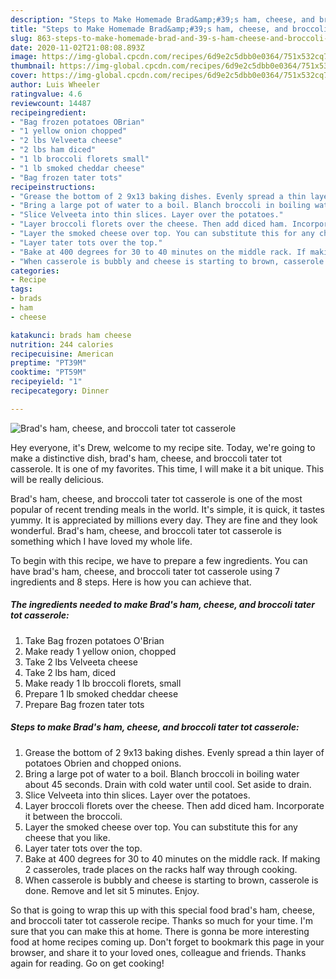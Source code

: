 ```yaml
---
description: "Steps to Make Homemade Brad&amp;#39;s ham, cheese, and broccoli tater tot casserole"
title: "Steps to Make Homemade Brad&amp;#39;s ham, cheese, and broccoli tater tot casserole"
slug: 863-steps-to-make-homemade-brad-and-39-s-ham-cheese-and-broccoli-tater-tot-casserole
date: 2020-11-02T21:08:08.893Z
image: https://img-global.cpcdn.com/recipes/6d9e2c5dbb0e0364/751x532cq70/brads-ham-cheese-and-broccoli-tater-tot-casserole-recipe-main-photo.jpg
thumbnail: https://img-global.cpcdn.com/recipes/6d9e2c5dbb0e0364/751x532cq70/brads-ham-cheese-and-broccoli-tater-tot-casserole-recipe-main-photo.jpg
cover: https://img-global.cpcdn.com/recipes/6d9e2c5dbb0e0364/751x532cq70/brads-ham-cheese-and-broccoli-tater-tot-casserole-recipe-main-photo.jpg
author: Luis Wheeler
ratingvalue: 4.6
reviewcount: 14487
recipeingredient:
- "Bag frozen potatoes OBrian"
- "1 yellow onion chopped"
- "2 lbs Velveeta cheese"
- "2 lbs ham diced"
- "1 lb broccoli florets small"
- "1 lb smoked cheddar cheese"
- "Bag frozen tater tots"
recipeinstructions:
- "Grease the bottom of 2 9x13 baking dishes. Evenly spread a thin layer of potatoes Obrien and chopped onions."
- "Bring a large pot of water to a boil. Blanch broccoli in boiling water about 45 seconds. Drain with cold water until cool. Set aside to drain."
- "Slice Velveeta into thin slices. Layer over the potatoes."
- "Layer broccoli florets over the cheese. Then add diced ham. Incorporate it between the broccoli."
- "Layer the smoked cheese over top. You can substitute this for any cheese that you like."
- "Layer tater tots over the top."
- "Bake at 400 degrees for 30 to 40 minutes on the middle rack. If making 2 casseroles, trade places on the racks half way through cooking."
- "When casserole is bubbly and cheese is starting to brown, casserole is done. Remove and let sit 5 minutes. Enjoy."
categories:
- Recipe
tags:
- brads
- ham
- cheese

katakunci: brads ham cheese 
nutrition: 244 calories
recipecuisine: American
preptime: "PT39M"
cooktime: "PT59M"
recipeyield: "1"
recipecategory: Dinner

---
```



![Brad&#39;s ham, cheese, and broccoli tater tot casserole](https://img-global.cpcdn.com/recipes/6d9e2c5dbb0e0364/751x532cq70/brads-ham-cheese-and-broccoli-tater-tot-casserole-recipe-main-photo.jpg)

Hey everyone, it's Drew, welcome to my recipe site. Today, we're going to make a distinctive dish, brad&#39;s ham, cheese, and broccoli tater tot casserole. It is one of my favorites. This time, I will make it a bit unique. This will be really delicious.



Brad&#39;s ham, cheese, and broccoli tater tot casserole is one of the most popular of recent trending meals in the world. It's simple, it is quick, it tastes yummy. It is appreciated by millions every day. They are fine and they look wonderful. Brad&#39;s ham, cheese, and broccoli tater tot casserole is something which I have loved my whole life.


To begin with this recipe, we have to prepare a few ingredients. You can have brad&#39;s ham, cheese, and broccoli tater tot casserole using 7 ingredients and 8 steps. Here is how you can achieve that.

<!--inarticleads1-->

##### The ingredients needed to make Brad&#39;s ham, cheese, and broccoli tater tot casserole:

1. Take Bag frozen potatoes O&#39;Brian
1. Make ready 1 yellow onion, chopped
1. Take 2 lbs Velveeta cheese
1. Take 2 lbs ham, diced
1. Make ready 1 lb broccoli florets, small
1. Prepare 1 lb smoked cheddar cheese
1. Prepare Bag frozen tater tots




<!--inarticleads2-->

##### Steps to make Brad&#39;s ham, cheese, and broccoli tater tot casserole:

1. Grease the bottom of 2 9x13 baking dishes. Evenly spread a thin layer of potatoes Obrien and chopped onions.
1. Bring a large pot of water to a boil. Blanch broccoli in boiling water about 45 seconds. Drain with cold water until cool. Set aside to drain.
1. Slice Velveeta into thin slices. Layer over the potatoes.
1. Layer broccoli florets over the cheese. Then add diced ham. Incorporate it between the broccoli.
1. Layer the smoked cheese over top. You can substitute this for any cheese that you like.
1. Layer tater tots over the top.
1. Bake at 400 degrees for 30 to 40 minutes on the middle rack. If making 2 casseroles, trade places on the racks half way through cooking.
1. When casserole is bubbly and cheese is starting to brown, casserole is done. Remove and let sit 5 minutes. Enjoy.




So that is going to wrap this up with this special food brad&#39;s ham, cheese, and broccoli tater tot casserole recipe. Thanks so much for your time. I'm sure that you can make this at home. There is gonna be more interesting food at home recipes coming up. Don't forget to bookmark this page in your browser, and share it to your loved ones, colleague and friends. Thanks again for reading. Go on get cooking!
